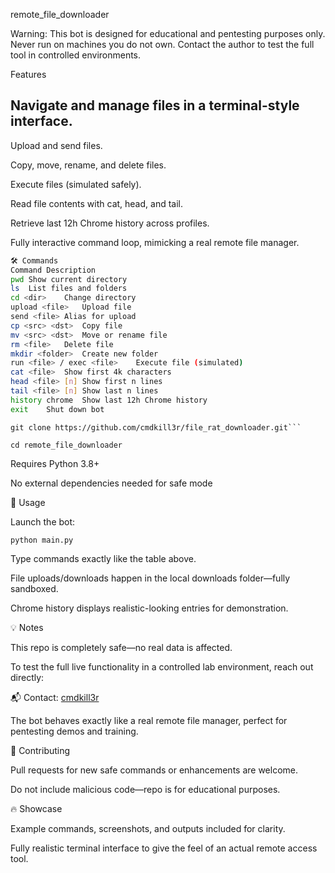 remote_file_downloader

Warning: This bot is designed for educational and pentesting purposes only. Never run on machines you do not own. Contact the author to test the full tool in controlled environments.

Features

Navigate and manage files in a terminal-style interface.
--------------------------------------------------------

Upload and send files.

Copy, move, rename, and delete files.

Execute files (simulated safely).

Read file contents with cat, head, and tail.

Retrieve last 12h Chrome history across profiles.

Fully interactive command loop, mimicking a real remote file manager.

```bash
🛠 Commands
Command	Description
pwd	Show current directory
ls	List files and folders
cd <dir>	Change directory
upload <file>	Upload file
send <file>	Alias for upload
cp <src> <dst>	Copy file
mv <src> <dst>	Move or rename file
rm <file>	Delete file
mkdir <folder>	Create new folder
run <file> / exec <file>	Execute file (simulated)
cat <file>	Show first 4k characters
head <file> [n]	Show first n lines
tail <file> [n]	Show last n lines
history chrome	Show last 12h Chrome history
exit	Shut down bot
```

```⚡ Installation
git clone https://github.com/cmdkill3r/file_rat_downloader.git```
```

```cd remote_file_downloader```



Requires Python 3.8+

No external dependencies needed for safe mode

🎯 Usage

Launch the bot:

```
python main.py
```


Type commands exactly like the table above.

File uploads/downloads happen in the local downloads folder—fully sandboxed.

Chrome history displays realistic-looking entries for demonstration.

💡 Notes

This repo is completely safe—no real data is affected.

To test the full live functionality in a controlled lab environment, reach out directly:

📬 Contact: [cmdkill3r](https://github.com/cmdkill3r)

The bot behaves exactly like a real remote file manager, perfect for pentesting demos and training.

🤝 Contributing

Pull requests for new safe commands or enhancements are welcome.

Do not include malicious code—repo is for educational purposes.

🔥 Showcase

Example commands, screenshots, and outputs included for clarity.

Fully realistic terminal interface to give the feel of an actual remote access tool.
